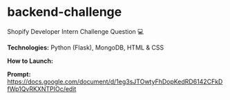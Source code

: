 # backend-challenge
Shopify Developer Intern Challenge Question 💻

**Technologies:**
Python (Flask), MongoDB, HTML & CSS

**How to Launch:**

**Prompt:**
https://docs.google.com/document/d/1eg3sJTOwtyFhDopKedRD6142CFkDfWp1QvRKXNTPIOc/edit
